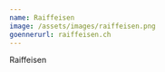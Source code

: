 ```yaml
---
name: Raiffeisen
image: /assets/images/raiffeisen.png
goennerurl: raiffeisen.ch
---
```


Raiffeisen

